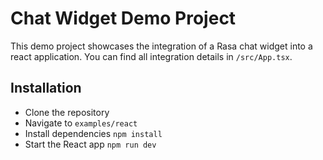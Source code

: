 # Chat Widget Demo Project

This demo project showcases the integration of a Rasa chat widget into a react application.
You can find all integration details in `/src/App.tsx`.

## Installation

- Clone the repository
- Navigate to `examples/react`
- Install dependencies `npm install`
- Start the React app `npm run dev`
